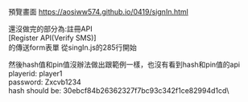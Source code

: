 預覽畫面
https://aosiww574.github.io/0419/signIn.html

還沒做完的部分為:註冊API\
[Register API(Verify SMS)]\
的傳送form表單
從singIn.js的285行開始

然後hash值和pin值沒辦法做出跟範例一樣，也沒有看到hash和pin值的api\
playerid: player1\
password: Zxcvb1234\
hash should be: 30ebcf84b26362327f7bc93c342f1ce82994d1cd\
